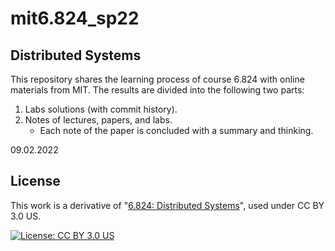 # mit6.824_sp22

## Distributed Systems

This repository shares the learning process of course 6.824 with online materials from MIT. The results are divided into the following two parts:

1. Labs solutions (with commit history).
2. Notes of lectures, papers, and labs.
   - Each note of the paper is concluded with a summary and thinking.

09.02.2022

## License

This work is a derivative of "[6.824: Distributed Systems](http://nil.csail.mit.edu/6.824/2022/index.html)", used under CC BY 3.0 US.

[![License: CC BY 3.0 US](https://licensebuttons.net/l/by/3.0/us/88x31.png)](https://creativecommons.org/licenses/by/3.0/us/)
